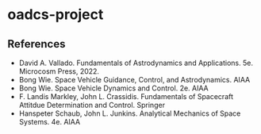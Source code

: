 # oadcs-project

## References
- David A. Vallado. Fundamentals of Astrodynamics and Applications. 5e. Microcosm Press, 2022.
- Bong Wie. Space Vehicle Guidance, Control, and Astrodynamics. AIAA
- Bong Wie. Space Vehicle Dynamics and Control. 2e. AIAA
- F. Landis Markley, John L. Crassidis. Fundamentals of Spacecraft Attitdue Determination and Control. Springer
- Hanspeter Schaub, John L. Junkins. Analytical Mechanics of Space Systems. 4e. AIAA